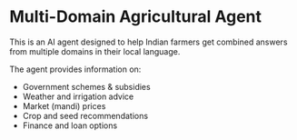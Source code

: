 # Multi-Domain Agricultural Agent

This is an AI agent designed to help Indian farmers get combined answers from multiple domains in their local language.

The agent provides information on:
- Government schemes & subsidies
- Weather and irrigation advice
- Market (mandi) prices
- Crop and seed recommendations
- Finance and loan options